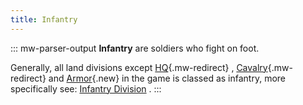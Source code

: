 ```yaml
---
title: Infantry
---
```


::: mw-parser-output
**Infantry** are soldiers who fight on foot.

Generally, all land divisions except [HQ](/wiki/HQ "HQ"){.mw-redirect} ,
[Cavalry](/wiki/Cavalry "Cavalry"){.mw-redirect} and
[Armor](/wiki/index.php?title=Armor&action=edit&redlink=1 "Armor (page does not exist)"){.new}
in the game is classed as infantry, more specifically see: [Infantry
Division](/wiki/Infantry_Division "Infantry Division") .
:::
